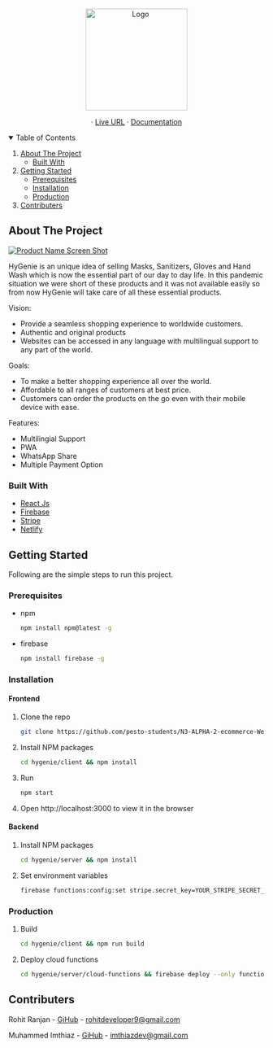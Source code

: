 <!-- PROJECT LOGO -->
<br />
<p align="center">
    <img src="https://hygenie.netlify.app/assets/logo.png" alt="Logo" width="200" >

  <p align="center">
    ·
    <a href="https://hygenie.netlify.app/">Live URL</a>
    ·
    <a href="https://docs.google.com/document/d/115LHFTQ7zUymyhWSdZ_EssW70SuDkqPAoypAxJsYqWo">Documentation</a>
  </p>
</p>

<!-- TABLE OF CONTENTS -->
<details open="open">
  <summary>Table of Contents</summary>
  <ol>
    <li>
      <a href="#about-the-project">About The Project</a>
      <ul>
        <li><a href="#built-with">Built With</a></li>
      </ul>
    </li>
    <li>
      <a href="#getting-started">Getting Started</a>
      <ul>
        <li><a href="#prerequisites">Prerequisites</a></li>
        <li><a href="#installation">Installation</a></li>
        <li><a href="#production">Production</a></li>
      </ul>
    </li>
    <li><a href="#contributers">Contributers</a></li>
  </ol>
</details>

<!-- ABOUT THE PROJECT -->

## About The Project

[![Product Name Screen Shot][product-screenshot]](https://hygenie.netlify.app/)

HyGenie is an unique idea of selling Masks, Sanitizers, Gloves and Hand Wash which is now the essential part of our day to day life. In this pandemic situation we were short of these products and it was not available easily so from now HyGenie will take care of all these essential products.

Vision:

- Provide a seamless shopping experience to worldwide customers.
- Authentic and original products
- Websites can be accessed in any language with multilingual support to any part of the world.

Goals:

- To make a better shopping experience all over the world.
- Affordable to all ranges of customers at best price.
- Customers can order the products on the go even with their mobile device with ease.

Features:

- Multilingial Support
- PWA
- WhatsApp Share
- Multiple Payment Option

### Built With

- [React Js](https://reactjs.org/)
- [Firebase](https://firebase.google.com/)
- [Stripe](https://stripe.com/en-in)
- [Netlify](https://www.netlify.com/)

<!-- GETTING STARTED -->

## Getting Started

Following are the simple steps to run this project.

### Prerequisites

- npm
  ```sh
  npm install npm@latest -g
  ```

- firebase
  ```sh
  npm install firebase -g
  ```

### Installation

#### Frontend

1. Clone the repo
   ```sh
   git clone https://github.com/pesto-students/N3-ALPHA-2-ecommerce-Web.git hygenie
   ```
2. Install NPM packages
   ```sh
   cd hygenie/client && npm install
   ```
3. Run
   ```sh
   npm start
   ```
4. Open http://localhost:3000 to view it in the browser

#### Backend

1. Install NPM packages
   ```sh
   cd hygenie/server && npm install
   ```
2. Set environment variables
   ```sh
   firebase functions:config:set stripe.secret_key=YOUR_STRIPE_SECRET_KEY
   ```
### Production

1. Build
   ```sh
   cd hygenie/client && npm run build
   ```
2. Deploy cloud functions
   ```sh
   cd hygenie/server/cloud-functions && firebase deploy --only functions
   ```
<!-- Contributers -->

## Contributers

Rohit Ranjan - [GiHub](https://github.com/rodeveloper9) - rohitdeveloper9@gmail.com

Muhammed Imthiaz - [GiHub](https://github.com/imthiazSD) - imthiazdev@gmail.com

<!-- MARKDOWN LINKS & IMAGES -->
<!-- https://www.markdownguide.org/basic-syntax/#reference-style-links -->

[product-screenshot]: https://hygenie.netlify.app/assets/hygenieScreen.png
